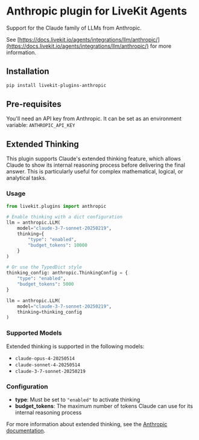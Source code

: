 # Anthropic plugin for LiveKit Agents

Support for the Claude family of LLMs from Anthropic.

See [https://docs.livekit.io/agents/integrations/llm/anthropic/](https://docs.livekit.io/agents/integrations/llm/anthropic/) for more information.

## Installation

```bash
pip install livekit-plugins-anthropic
```

## Pre-requisites

You'll need an API key from Anthropic. It can be set as an environment variable: `ANTHROPIC_API_KEY`

## Extended Thinking

This plugin supports Claude's extended thinking feature, which allows Claude to show its internal reasoning process before delivering the final answer. This is particularly useful for complex mathematical, logical, or analytical tasks.

### Usage

```python
from livekit.plugins import anthropic

# Enable thinking with a dict configuration
llm = anthropic.LLM(
    model="claude-3-7-sonnet-20250219",
    thinking={
        "type": "enabled",
        "budget_tokens": 10000
    }
)

# Or use the TypedDict style
thinking_config: anthropic.ThinkingConfig = {
    "type": "enabled",
    "budget_tokens": 5000
}

llm = anthropic.LLM(
    model="claude-3-7-sonnet-20250219",
    thinking=thinking_config
)
```

### Supported Models

Extended thinking is supported in the following models:

- `claude-opus-4-20250514`
- `claude-sonnet-4-20250514`
- `claude-3-7-sonnet-20250219`

### Configuration

- **type**: Must be set to `"enabled"` to activate thinking
- **budget_tokens**: The maximum number of tokens Claude can use for its internal reasoning process

For more information about extended thinking, see the [Anthropic documentation](https://docs.anthropic.com/en/docs/build-with-claude/extended-thinking).
